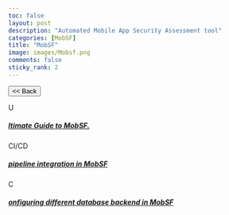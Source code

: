 ```yaml
---
toc: false
layout: post
description: "Automated Mobile App Security Assessment tool"
categories: [MobSF]
title: "MobSF"
image: images/Mobsf.png
comments: false
sticky_rank: 2
---
```


<button class="back-button" onclick="window.history.back()"><< Back</button>

<div class="bg-light py-5 layoutbox-design">
   <div class="container">
      <!-- Row  -->
      <div class="row">
         <!-- Column -->
         <div class="col-6 wrap-layoutbox-box">
            <div class="card card-shadow border-0">
               <div class="card-body d-flex">
                  <div class="mb-2 text-success-gradiant icon-size">U</div>
                  <!-- <div class=""> -->
                     <h5 class="font-weight-medium"><a href="https://aviyeldevrel.github.io/Aviyel-Blogs-Review/ultimate-guide/" class="linking">ltimate Guide to MobSF.</a></h5>
                  <!-- </div> -->
               </div>
            </div>
         </div>
         <!--  -->
         <!-- Column -->
         <div class="col-6 wrap-layoutbox-box">
            <div class="card card-shadow border-0 mb-4">
               <div class="card-body d-flex">
                  <div class="mb-2 text-success-gradiant icon-size">CI/CD</div>
                  <div class="">
                     <h5 class="font-weight-medium"><a href="https://aviyeldevrel.github.io/Aviyel-Blogs-Review/" class="linking">pipeline integration in MobSF</a></h5>
                  </div>
               </div>
            </div>
         </div>
         <!--  -->
         <!-- Column -->
         <div class="col-6 wrap-layoutbox-box">
            <div class="card card-shadow border-0 mb-4">
               <div class="card-body d-flex">
                  <div class="mb-2 text-success-gradiant icon-size">C</div>
                  <div class="">
                     <h5 class="font-weight-medium"><a href="https://aviyeldevrel.github.io/Aviyel-Blogs-Review/" class="linking">onfiguring different database backend in MobSF</a></h5>
                  </div>
               </div>
            </div>
         </div>
         <!--  -->
      </div>
   </div>
</div>
